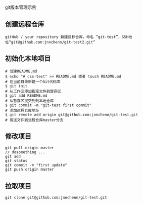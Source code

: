 git版本管理示例

## 创建远程仓库
    gitHub / your repository 新建目标仓库，命名 “git-test”，SSH地址“git@github.com:jnnchenn/git-test2.git”

## 初始化本地项目
    # 创建README.md
    $ echo "# css-test" >> README.md 或者 touch README.md 
    # 在当前目录新建一个Git代码库
    $ git init 
    # 从工作区添加指定文件到暂存区
    $ git add README.md 
    # 从暂存区提交到到本地仓库
    $ git commit -m "git-test first commit" 
    # 添加远程仓库地址
    $ git remote add origin git@github.com:jnnchenn/git-test.git 
    # 推送文件到远程仓库master分支

## 修改项目
    git pull origin master
    // dosomething ...
    git add .
    git status 
    git commit -m "first update"
    git push origin master

## 拉取项目
    git clone git@github.com:jnnchenn/git-test.git

